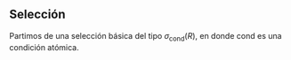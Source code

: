 ## Selección

Partimos de una selección básica del tipo $\sigma_\text{cond}(R)$, en donde $\text{cond}$ es una condición atómica.



